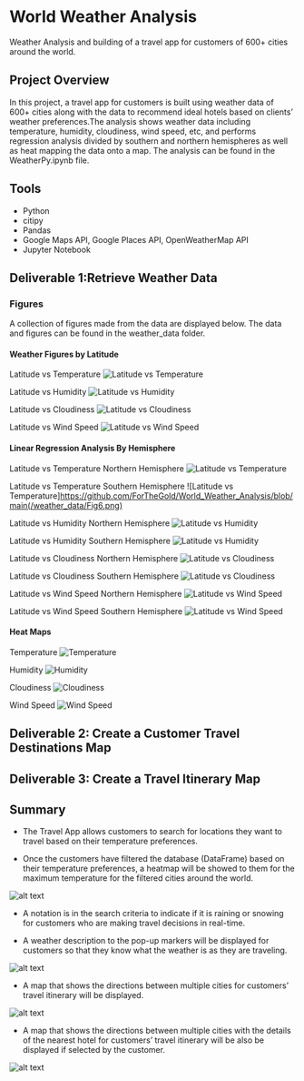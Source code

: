 # World Weather Analysis 
Weather Analysis and building of a travel app for customers of 600+ cities around the world.

## Project Overview
In this project, a travel app for customers is built using weather data of 600+ cities along with the data to recommend ideal hotels based on clients’ weather preferences.The analysis shows weather data including temperature, humidity, cloudiness, wind speed, etc, and performs regression analysis divided by southern and northern hemispheres as well as heat mapping the data onto a map. The analysis can be found in the WeatherPy.ipynb file.

## Tools
* Python
* citipy
* Pandas
* Google Maps API, Google Places API, OpenWeatherMap API
* Jupyter Notebook

## Deliverable 1:Retrieve Weather Data 
### Figures

A collection of figures made from the data are displayed below.  The data and figures can be found in the weather_data folder.

#### Weather Figures by Latitude

Latitude vs Temperature
![Latitude vs Temperature](https://github.com/ForTheGold/World_Weather_Analysis/blob/main/weather_data/Fig1.png)

Latitude vs Humidity
![Latitude vs Humidity](https://github.com/ForTheGold/World_Weather_Analysis/blob/main/weather_data/Fig2.png)

Latitude vs Cloudiness
![Latitude vs Cloudiness](https://github.com/ForTheGold/World_Weather_Analysis/blob/main/weather_data/Fig3.png)

Latitude vs Wind Speed
![Latitude vs Wind Speed](https://github.com/ForTheGold/World_Weather_Analysis/blob/main/weather_data/Fig4.png)

#### Linear Regression Analysis By Hemisphere

Latitude vs Temperature Northern Hemisphere
![Latitude vs Temperature](https://github.com/ForTheGold/World_Weather_Analysis/blob/main/weather_data/Fig5.png)

Latitude vs Temperature Southern Hemisphere
![Latitude vs Temperature]https://github.com/ForTheGold/World_Weather_Analysis/blob/main(/weather_data/Fig6.png)

Latitude vs Humidity Northern Hemisphere
![Latitude vs Humidity](https://github.com/ForTheGold/World_Weather_Analysis/blob/main/weather_data/Fig7.png)

Latitude vs Humidity Southern Hemisphere
![Latitude vs Humidity](https://github.com/ForTheGold/World_Weather_Analysis/blob/main/weather_data/Fig8.png)

Latitude vs Cloudiness Northern Hemisphere
![Latitude vs Cloudiness](https://github.com/ForTheGold/World_Weather_Analysis/blob/main/weather_data/fig9.png)

Latitude vs Cloudiness Southern Hemisphere
![Latitude vs Cloudiness](https://github.com/ForTheGold/World_Weather_Analysis/blob/main/weather_data/Fig10.png)

Latitude vs Wind Speed Northern Hemisphere
![Latitude vs Wind Speed](https://github.com/ForTheGold/World_Weather_Analysis/blob/main/weather_data/Fig11.png)

Latitude vs Wind Speed Southern Hemisphere
![Latitude vs Wind Speed](https://github.com/ForTheGold/World_Weather_Analysis/blob/main/weather_data/Fig12.png)

#### Heat Maps

Temperature
![Temperature](https://github.com/ForTheGold/World_Weather_Analysis/blob/main/weather_data/Fig13.png)

Humidity
![Humidity](https://github.com/ForTheGold/World_Weather_Analysis/blob/main/weather_data/Fig14.png)

Cloudiness
![Cloudiness](https://github.com/ForTheGold/World_Weather_Analysis/blob/main/weather_data/Fig15.png)

Wind Speed
![Wind Speed](https://github.com/ForTheGold/World_Weather_Analysis/blob/main/weather_data/Fig16.png)
## Deliverable 2: Create a Customer Travel Destinations Map
## Deliverable 3: Create a Travel Itinerary Map
## Summary

- The Travel App allows customers to search for locations they want to travel based on their temperature preferences. 

- Once the customers have filtered the database (DataFrame) based on their temperature preferences, a heatmap will be showed to them for the maximum temperature 
for the filtered cities around the world.


![alt text](image/map_markers.png)


- A notation is in the search criteria to indicate if it is raining or snowing for customers who are making travel decisions in real-time.

- A weather description to the pop-up markers will be displayed for customers so that they know what the weather is as they are traveling.



![alt text](image/WeatherPy_vacation_map.png)



- A map that shows the directions between multiple cities for customers’ travel itinerary will be displayed.



![alt text](image/WeatherPy_travel_map.png)



- A map that shows the directions between multiple cities with the details of the nearest hotel for customers’ travel itinerary will be also be displayed if selected by the customer.



![alt text](image/WeatherPy_travel_map_markers.png)
